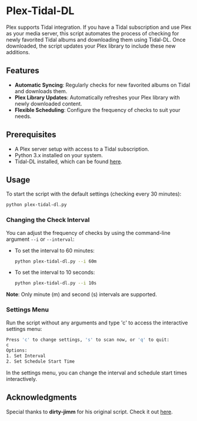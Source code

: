 
# Plex-Tidal-DL

Plex supports Tidal integration. If you have a Tidal subscription and use Plex as your media server, this script automates the process of checking for newly favorited Tidal albums and downloading them using Tidal-DL. Once downloaded, the script updates your Plex library to include these new additions.

## Features
- **Automatic Syncing**: Regularly checks for new favorited albums on Tidal and downloads them.
- **Plex Library Updates**: Automatically refreshes your Plex library with newly downloaded content.
- **Flexible Scheduling**: Configure the frequency of checks to suit your needs.

## Prerequisites
- A Plex server setup with access to a Tidal subscription.
- Python 3.x installed on your system.
- Tidal-DL installed, which can be found [here](https://github.com/yaronzz/Tidal-Media-Downloader).


## Usage
To start the script with the default settings (checking every 30 minutes):
```bash
python plex-tidal-dl.py
```

### Changing the Check Interval
You can adjust the frequency of checks by using the command-line argument `--i` or `--interval`:
- To set the interval to 60 minutes:
  ```bash
  python plex-tidal-dl.py --i 60m
  ```
- To set the interval to 10 seconds:
  ```bash
  python plex-tidal-dl.py --i 10s
  ```

**Note**: Only minute (m) and second (s) intervals are supported.

### Settings Menu
Run the script without any arguments and type 'c' to access the interactive settings menu:
  ```bash
  Press 'c' to change settings, 's' to scan now, or 'q' to quit:
  c
  Options:
  1. Set Interval
  2. Set Schedule Start Time
  ```
In the settings menu, you can change the interval and schedule start times interactively.


## Acknowledgments
Special thanks to **dirty-jimm** for his original script. Check it out [here](https://github.com/dirty-jimm/Tidal_DL_Plus).


